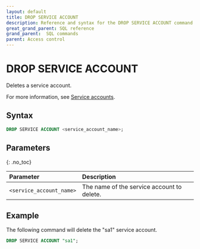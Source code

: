 ```yaml
---
layout: default
title: DROP SERVICE ACCOUNT
description: Reference and syntax for the DROP SERVICE ACCOUNT command.
great_grand_parent: SQL reference
grand_parent:  SQL commands
parent: Access control
---
```


# DROP SERVICE ACCOUNT
Deletes a service account.

For more information, see [Service accounts](../../../Guides/managing-your-organization/service-accounts.md).

## Syntax

```sql
DROP SERVICE ACCOUNT <service_account_name>;
```

## Parameters 
{: .no_toc} 

| Parameter  | Description |
| :--------- | :---------- |
| `<service_account_name>`  | The name of the service account to delete. |

## Example

The following command will delete the "sa1" service account. 

```sql
DROP SERVICE ACCOUNT "sa1";
```
